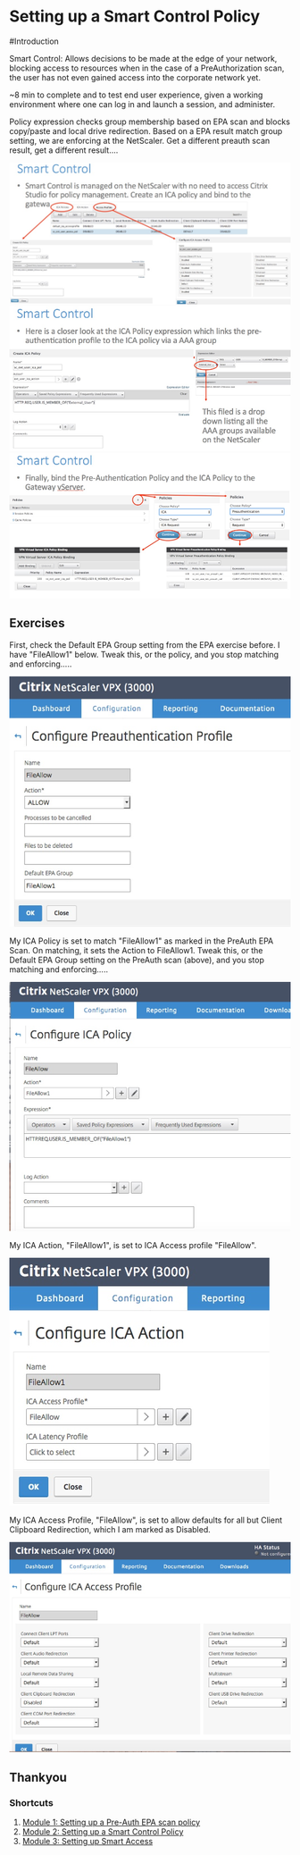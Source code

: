 # Setting up a Smart Control Policy

#Introduction

Smart Control: Allows decisions to be made at the edge of your network, blocking access to resources when in the case of a PreAuthorization scan, the user has not even gained access into the corporate network yet.

~8 min to complete and to test end user experience, given a working environment where one can log in and launch a session, and administer.

Policy expression checks group membership based on EPA scan and blocks copy/paste and local drive redirection. Based on a EPA result match group setting, we are enforcing at the NetScaler. Get a different preauth scan result, get a different result....

![SC1](./images/SC1.jpeg)
![SC2](./images/SC2.jpeg)
![SC3](./images/SC3.jpeg)

## Exercises 

First, check the Default EPA Group setting from the EPA exercise before. I have "FileAllow1" below. Tweak this, or the policy, and you stop matching and enforcing.....

![PreAuthGroup](./images/PreAuthGroup.jpeg)

My ICA Policy is set to match "FileAllow1" as marked in the PreAuth EPA Scan. On matching, it sets the Action to FileAllow1. Tweak this, or the Default EPA Group setting on the PreAuth scan (above), and you stop matching and enforcing.....

![ICAPolicy](./images/ICAPolicy.jpeg)

My ICA Action, "FileAllow1", is set to ICA Access profile "FileAllow".

![ICAAction](./images/ICAAction.jpeg)

My ICA Access Profile, "FileAllow", is set to allow defaults for all but Client Clipboard Redirection, which I am marked as Disabled.

![ICAAccessProfile](./images/ICAAccessProfile.jpeg)


## Thankyou 

### Shortcuts
1. [Module 1: Setting up a Pre-Auth EPA scan policy](../Module1)
2. [Module 2: Setting up a Smart Control Policy](../Module2)
3. [Module 3: Setting up Smart Access](../Module3)